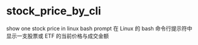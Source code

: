 # stock_price_by_cli
show one stock price in linux bash prompt 
在 Linux 的 bash 命令行提示符中显示一支股票或 ETF 的当前价格与成交金额
